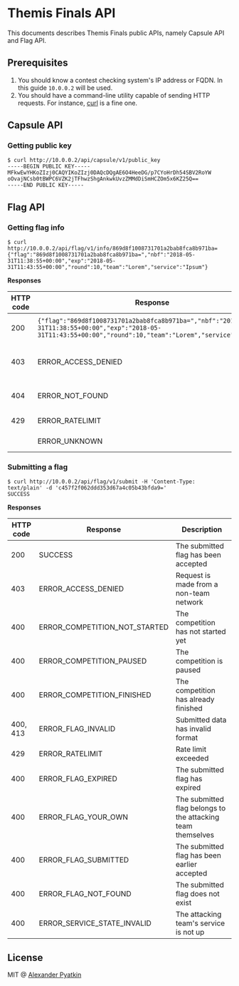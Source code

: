 # Themis Finals API

This documents describes Themis Finals public APIs, namely Capsule API and Flag API.

## Prerequisites
1. You should know a contest checking system's IP address or FQDN. In this guide `10.0.0.2` will be used.
2. You should have a command-line utility capable of sending HTTP requests. For instance, [curl](http://curl.haxx.se) is a fine one.

## Capsule API
### Getting public key
```
$ curl http://10.0.0.2/api/capsule/v1/public_key
-----BEGIN PUBLIC KEY-----
MFkwEwYHKoZIzj0CAQYIKoZIzj0DAQcDQgAE6O4HeeDG/p7CYoHrDh54SBV2RoYW
oOvajNCsb0tBWPC6VZK2jTFhwzShgAnkwkUvzZMMdDiSmHCZOm5x6KZ25Q==
-----END PUBLIC KEY-----
```

## Flag API
### Getting flag info

```
$ curl http://10.0.0.2/api/flag/v1/info/869d8f1008731701a2bab8fca8b971ba=
{"flag":"869d8f1008731701a2bab8fca8b971ba=","nbf":"2018-05-31T11:38:55+00:00","exp":"2018-05-31T11:43:55+00:00","round":10,"team":"Lorem","service":"Ipsum"}
```

**Responses**

| HTTP code | Response | Description |
|-----------|----------|-------------|
| 200 | `{"flag":"869d8f1008731701a2bab8fca8b971ba=","nbf":"2018-05-31T11:38:55+00:00","exp":"2018-05-31T11:43:55+00:00","round":10,"team":"Lorem","service":"Ipsum"}` | JSON with flag metadata |
| 403 | ERROR_ACCESS_DENIED | Request is made from a non-team network |
| 404 | ERROR_NOT_FOUND | The flag does not exist |
| 429 | ERROR_RATELIMIT | Rate limit exceeded |
| | ERROR_UNKNOWN | General error |

### Submitting a flag
```
$ curl http://10.0.0.2/api/flag/v1/submit -H 'Content-Type: text/plain' -d 'c457f2f062ddd353d67a4c05b43bfda9='
SUCCESS
```

**Responses**

| HTTP code | Response | Description |
|-----------|----------|-------------|
| 200 | SUCCESS | The submitted flag has been accepted |
| 403 | ERROR_ACCESS_DENIED | Request is made from a non-team network |
| 400 | ERROR_COMPETITION_NOT_STARTED | The competition has not started yet |
| 400 | ERROR_COMPETITION_PAUSED | The competition is paused |
| 400 | ERROR_COMPETITION_FINISHED | The competition has already finished |
| 400, 413 | ERROR_FLAG_INVALID | Submitted data has invalid format |
| 429 | ERROR_RATELIMIT | Rate limit exceeded |
| 400 | ERROR_FLAG_EXPIRED | The submitted flag has expired |
| 400 | ERROR_FLAG_YOUR_OWN | The submitted flag belongs to the attacking team themselves |
| 400 | ERROR_FLAG_SUBMITTED | The submitted flag has been earlier accepted |
| 400 | ERROR_FLAG_NOT_FOUND | The submitted flag does not exist |
| 400 | ERROR_SERVICE_STATE_INVALID | The attacking team's service is not up |

## License
MIT @ [Alexander Pyatkin](https://github.com/aspyatkin)
